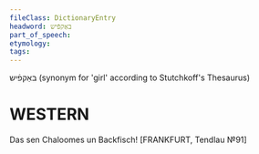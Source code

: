 ```yaml
---
fileClass: DictionaryEntry
headword: באַקפֿיש
part_of_speech: 
etymology: 
tags: 
---
```

באַקפֿיש
(synonym for 'girl' according to Stutchkoff's Thesaurus)

WESTERN
========

Das sen Chaloomes un Backfisch!
[FRANKFURT, Tendlau №91]